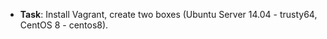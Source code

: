 + **Task**:  Install Vagrant, create two boxes (Ubuntu Server 14.04 - trusty64, CentOS 8 - centos8).
